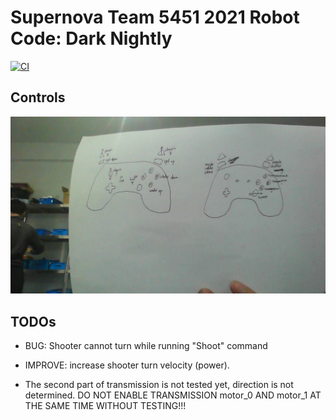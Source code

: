 # Supernova Team 5451 2021 Robot Code: Dark Nightly

[![CI](https://github.com/Supernova-Robotics/FRC-2021-Dark-Nightly/actions/workflows/main.yml/badge.svg)](https://github.com/Supernova-Robotics/FRC-2021-Dark-Nightly/actions/workflows/main.yml)

## Controls

![](docs/stick_assignment.jpg)

## TODOs

- BUG: Shooter cannot turn while running "Shoot" command

- IMPROVE: increase shooter turn velocity (power). 

- The second part of transmission is not tested yet, direction is not determined. DO NOT ENABLE TRANSMISSION motor_0 AND motor_1 AT THE SAME TIME WITHOUT TESTING!!!
